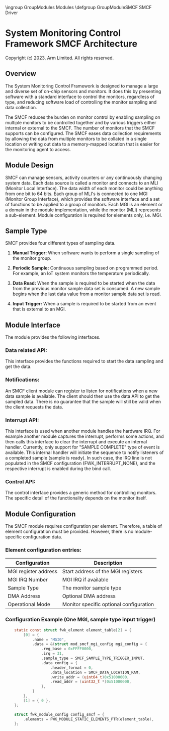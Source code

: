 \ingroup GroupModules Modules
\defgroup GroupModuleSMCF SMCF Driver

# System Monitoring Control Framework SMCF Architecture

Copyright (c) 2023, Arm Limited. All rights reserved.

## Overview

The System Monitoring Control Framework is designed to manage a large and
diverse set of on-chip sensors and monitors. It does this by presenting
software with a standard interface to control the monitors, regardless of
type, and reducing software load of controlling the monitor sampling and data
collection.

The SMCF reduces the burden on monitor control by enabling sampling on multiple
monitors to be controlled together and by various triggers either internal or
external to the SMCF. The number of monitors that the SMCF supports can be
configured. The SMCF eases data collection requirements by allowing the data
from multiple monitors to be collated in a single location or writing out data
to a memory-mapped location that is easier for the monitoring agent to access.

## Module Design

SMCF can manage sensors, activity counters or any continuously changing system
data. Each data source is called a monitor and connects to an MLI (Monitor Local
Interface). The data width of each monitor could be anything from one bit to 64
bits. Each group of MLI's is connected to one MGI (Monitor Group Interface),
which provides the software interface and a set of functions to be applied to a
group of monitors.
Each MGI is an element or a domain in the module implementation, while the
monitor (MLI) represents a sub-element. Module configuration is required for
elements only, i.e. MGI.


## Sample Type

SMCF provides four different types of sampling data.

1) **Manual Trigger:**
When software wants to perform a single sampling of the monitor group.

2) **Periodic Sample:**
Continuous sampling based on programmed period. For example, an IoT system
monitors the temperature periodically.

3) **Data Read:**
When the sample is required to be started when the data from the previous
monitor sample data set is consumed. A new sample begins when the last data
value from a monitor sample data set is read.

4) **Input Trigger:**
When a sample is required to be started from an event that is external to an
MGI.


## Module Interface
The module provides the following interfaces.

### Data related API:
This interface provides the functions required to start the data sampling and
get the data.

### Notifications:
An SMCF client module can register to listen for notifications when a new data
sample is available. The client should then use the data API to get the sampled
data. There is no guarantee that the sample will still be valid when the client
requests the data.

### Interrupt API:
This interface is used when another module handles the hardware IRQ. For example
another module captures the interrupt, performs some actions, and then calls
this interface to clear the interrupt and execute an internal handler.
Currently, only support for "SAMPLE COMPLETE" type of event is available.
This internal handler will initiate the sequence to notify listeners of a
completed sample (sample is ready). In such case, the IRQ line is not populated
in the SMCF configuration (FWK_INTERRUPT_NONE), and the respective interrupt is
enabled during the bind call.

### Control API:
The control interface provides a generic method for controlling monitors.
The specific detail of the functionality depends on the monitor itself.

## Module Configuration
The SMCF module requires configuration per element. Therefore, a table of
element configuration must be provided. However, there is no module-specific
configuration data.

### Element configuration entries:

| Configuration         | Description                             |
|-----------------------|-----------------------------------------|
| MGI register address  | Start address of the MGI registers      |
| MGI IRQ Number        | MGI IRQ if available                    |
| Sample Type           | The monitor sample type                 |
| DMA Address           | Optional DMA address                    |
| Operational Mode      | Monitor specific optional configuration |


### Configuration Example (One MGI, sample type input trigger)
```c
    static const struct fwk_element element_table[2] = {
        [0] = {
            .name = "MGI0",
            .data = &(struct mod_smcf_mgi_config mgi_config = {
                .reg_base = 0xFFFF0000,
                .irq = 31,
                .sample_type = SMCF_SAMPLE_TYPE_TRIGGER_INPUT,
                .data_config = {
                    .header_format = 0,
                    .data_location = SMCF_DATA_LOCATION_RAM,
                    .write_addr = (uint64_t)0x51000000,
                    .read_addr = (uint32_t *)0x51000000,
                },
            }
        },
        [1] = { 0 },
    };

    struct fwk_module_config config_smcf = {
        .elements = FWK_MODULE_STATIC_ELEMENTS_PTR(element_table),
    };
```